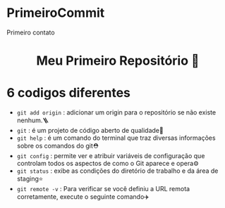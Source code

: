 # PrimeiroCommit
Primeiro contato 
<h1 align="center"> Meu Primeiro Repositório 🥇</h1>

# 6 codigos diferentes

- `git add origin` : adicionar um origin para o repositório se não existe nenhum.🪜
- `git` : é um projeto de código aberto de qualidade🔰
- `git help` : é um comando do terminal que traz diversas informações sobre os comandos do git⛑️
- `git config` : permite ver e atribuir variáveis de configuração que controlam todos os aspectos de como o Git aparece e opera⚙️
- `git status` :  exibe as condições do diretório de trabalho e da área de staging⭐
- `git remote -v` : Para verificar se você definiu a URL remota corretamente, execute o seguinte comando✈️
